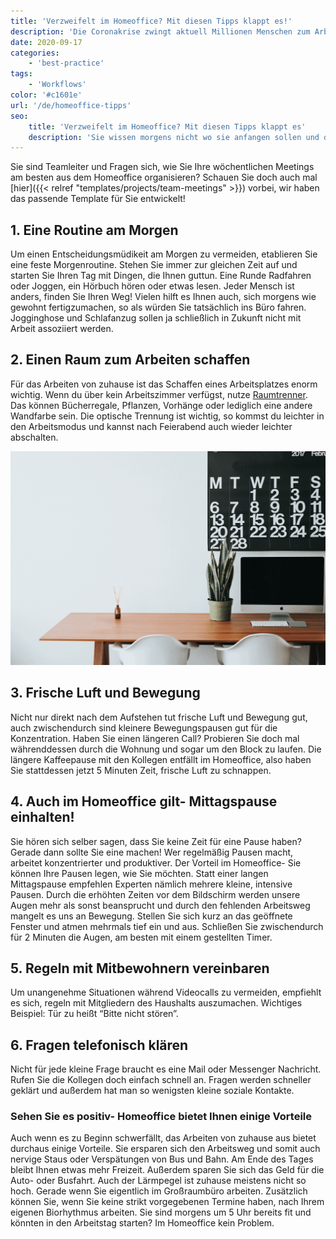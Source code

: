```yaml
---
title: 'Verzweifelt im Homeoffice? Mit diesen Tipps klappt es!'
description: 'Die Coronakrise zwingt aktuell Millionen Menschen zum Arbeiten im Homeoffice. Die Umstellung auf die neue Situation fällt manchen leicht, viele haben jedoch auch damit zu kämpfen. Auch Sie wissen morgens nicht so richtig, wie sie anfangen sollen? Sie vergessen ständig die Mittagspause und essen stattdessen Ihre schnell geschmierten Brote vor dem PC? Wir geben Ihnen wertvolle Tipps und zeigen Ihnen Vorteile auf die Ihnen die Situation ganz bestimmt erleichtern.'
date: 2020-09-17
categories:
    - 'best-practice'
tags:
    - 'Workflows'
color: '#c1601e'
url: '/de/homeoffice-tipps'
seo:
    title: 'Verzweifelt im Homeoffice? Mit diesen Tipps klappt es'
    description: 'Sie wissen morgens nicht wo sie anfangen sollen und die Mittagspause im Homeoffice ist schon wieder ausgefallen? Unsere Tipps helfen'
---
```


Sie sind Teamleiter und Fragen sich, wie Sie Ihre wöchentlichen Meetings am besten aus dem Homeoffice organisieren? Schauen Sie doch auch mal [hier]({{< relref "templates/projects/team-meetings" >}}) vorbei, wir haben das passende Template für Sie entwickelt!

## 1\. Eine Routine am Morgen

Um einen Entscheidungsmüdikeit am Morgen zu vermeiden, etablieren Sie eine feste Morgenroutine. Stehen Sie immer zur gleichen Zeit auf und starten Sie Ihren Tag mit Dingen, die Ihnen guttun. Eine Runde Radfahren oder Joggen, ein Hörbuch hören oder etwas lesen. Jeder Mensch ist anders, finden Sie Ihren Weg! Vielen hilft es Ihnen auch, sich morgens wie gewohnt fertigzumachen, so als würden Sie tatsächlich ins Büro fahren. Jogginghose und Schlafanzug sollen ja schließlich in Zukunft nicht mit Arbeit assoziiert werden.

## 2\. Einen Raum zum Arbeiten schaffen

Für das Arbeiten von zuhause ist das Schaffen eines Arbeitsplatzes enorm wichtig. Wenn du über kein Arbeitszimmer verfügst, nutze [Raumtrenner](https://diy-family.com/diy-raumteiler-6-praktische-ideen/). Das können Bücherregale, Pflanzen, Vorhänge oder lediglich eine andere Wandfarbe sein. Die optische Trennung ist wichtig, so kommst du leichter in den Arbeitsmodus und kannst nach Feierabend auch wieder leichter abschalten.

![Homeoffice](Bildschirmfoto-2020-09-08-um-11.37.16.png)

## 3\. Frische Luft und Bewegung

Nicht nur direkt nach dem Aufstehen tut frische Luft und Bewegung gut, auch zwischendurch sind kleinere Bewegungspausen gut für die Konzentration. Haben Sie einen längeren Call? Probieren Sie doch mal währenddessen durch die Wohnung und sogar um den Block zu laufen. Die längere Kaffeepause mit den Kollegen entfällt im Homeoffice, also haben Sie stattdessen jetzt 5 Minuten Zeit, frische Luft zu schnappen.

## 4\. Auch im Homeoffice gilt- Mittagspause einhalten!

Sie hören sich selber sagen, dass Sie keine Zeit für eine Pause haben? Gerade dann sollte Sie eine machen! Wer regelmäßig Pausen macht, arbeitet konzentrierter und produktiver. Der Vorteil im Homeoffice- Sie können Ihre Pausen legen, wie Sie möchten. Statt einer langen Mittagspause empfehlen Experten nämlich mehrere kleine, intensive Pausen. Durch die erhöhten Zeiten vor dem Bildschirm werden unsere Augen mehr als sonst beansprucht und durch den fehlenden Arbeitsweg mangelt es uns an Bewegung. Stellen Sie sich kurz an das geöffnete Fenster und atmen mehrmals tief ein und aus. Schließen Sie zwischendurch für 2 Minuten die Augen, am besten mit einem gestellten Timer.

## 5\. Regeln mit Mitbewohnern vereinbaren

Um unangenehme Situationen während Videocalls zu vermeiden, empfiehlt es sich, regeln mit Mitgliedern des Haushalts auszumachen. Wichtiges Beispiel: Tür zu heißt “Bitte nicht stören”.

## 6\. Fragen telefonisch klären

Nicht für jede kleine Frage braucht es eine Mail oder Messenger Nachricht. Rufen Sie die Kollegen doch einfach schnell an. Fragen werden schneller geklärt und außerdem hat man so wenigsten kleine soziale Kontakte.

### Sehen Sie es positiv- Homeoffice bietet Ihnen einige Vorteile

Auch wenn es zu Beginn schwerfällt, das Arbeiten von zuhause aus bietet durchaus einige Vorteile. Sie ersparen sich den Arbeitsweg und somit auch nervige Staus oder Verspätungen von Bus und Bahn. Am Ende des Tages bleibt Ihnen etwas mehr Freizeit. Außerdem sparen Sie sich das Geld für die Auto- oder Busfahrt. Auch der Lärmpegel ist zuhause meistens nicht so hoch. Gerade wenn Sie eigentlich im Großraumbüro arbeiten. Zusätzlich können Sie, wenn Sie keine strikt vorgegebenen Termine haben, nach Ihrem eigenen Biorhythmus arbeiten. Sie sind morgens um 5 Uhr bereits fit und könnten in den Arbeitstag starten? Im Homeoffice kein Problem.
